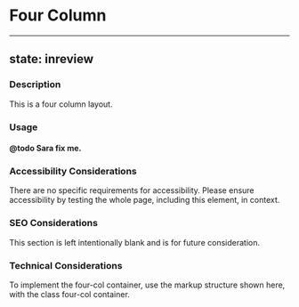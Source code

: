 # Four Column

---
state: inreview
---

### Description
This is a four column layout.

### Usage
#### @todo Sara fix me.

### Accessibility Considerations
There are no specific requirements for accessibility. Please ensure accessibility by testing the whole page, including this element, in context.

### SEO Considerations
This section is left intentionally blank and is for future consideration.

### Technical Considerations
To implement the four-col container, use the markup structure shown here, with the class four-col container.
